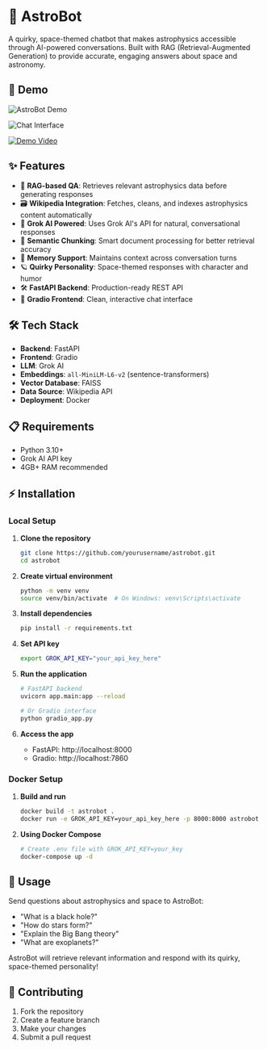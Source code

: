 # 🌌 AstroBot

A quirky, space-themed chatbot that makes astrophysics accessible through AI-powered conversations. Built with RAG (Retrieval-Augmented Generation) to provide accurate, engaging answers about space and astronomy.

## 📸 Demo

![AstroBot Demo](./assets/demo.gif)

![Chat Interface](./assets/chat-interface.png)

[![Demo Video](./assets/video-thumbnail.png)](https://youtu.be/your-demo-video)

## ✨ Features

- 🧠 **RAG-based QA**: Retrieves relevant astrophysics data before generating responses
- 🗃️ **Wikipedia Integration**: Fetches, cleans, and indexes astrophysics content automatically
- 🤖 **Grok AI Powered**: Uses Grok AI's API for natural, conversational responses
- 🧬 **Semantic Chunking**: Smart document processing for better retrieval accuracy
- 🧠 **Memory Support**: Maintains context across conversation turns
- 🪐 **Quirky Personality**: Space-themed responses with character and humor
- 🛠️ **FastAPI Backend**: Production-ready REST API
- 🎨 **Gradio Frontend**: Clean, interactive chat interface

## 🛠️ Tech Stack

- **Backend**: FastAPI
- **Frontend**: Gradio
- **LLM**: Grok AI
- **Embeddings**: `all-MiniLM-L6-v2` (sentence-transformers)
- **Vector Database**: FAISS
- **Data Source**: Wikipedia API
- **Deployment**: Docker

## 📋 Requirements

- Python 3.10+
- Grok AI API key
- 4GB+ RAM recommended

## ⚡ Installation

### Local Setup

1. **Clone the repository**
   ```bash
   git clone https://github.com/yourusername/astrobot.git
   cd astrobot
   ```

2. **Create virtual environment**
   ```bash
   python -m venv venv
   source venv/bin/activate  # On Windows: venv\Scripts\activate
   ```

3. **Install dependencies**
   ```bash
   pip install -r requirements.txt
   ```

4. **Set API key**
   ```bash
   export GROK_API_KEY="your_api_key_here"
   ```

5. **Run the application**
   ```bash
   # FastAPI backend
   uvicorn app.main:app --reload
   
   # Or Gradio interface  
   python gradio_app.py
   ```

6. **Access the app**
   - FastAPI: http://localhost:8000
   - Gradio: http://localhost:7860

### Docker Setup

1. **Build and run**
   ```bash
   docker build -t astrobot .
   docker run -e GROK_API_KEY=your_api_key_here -p 8000:8000 astrobot
   ```

2. **Using Docker Compose**
   ```bash
   # Create .env file with GROK_API_KEY=your_key
   docker-compose up -d
   ```

## 🚀 Usage

Send questions about astrophysics and space to AstroBot:

- "What is a black hole?"
- "How do stars form?"
- "Explain the Big Bang theory"
- "What are exoplanets?"

AstroBot will retrieve relevant information and respond with its quirky, space-themed personality!


## 🤝 Contributing

1. Fork the repository
2. Create a feature branch
3. Make your changes
4. Submit a pull request
